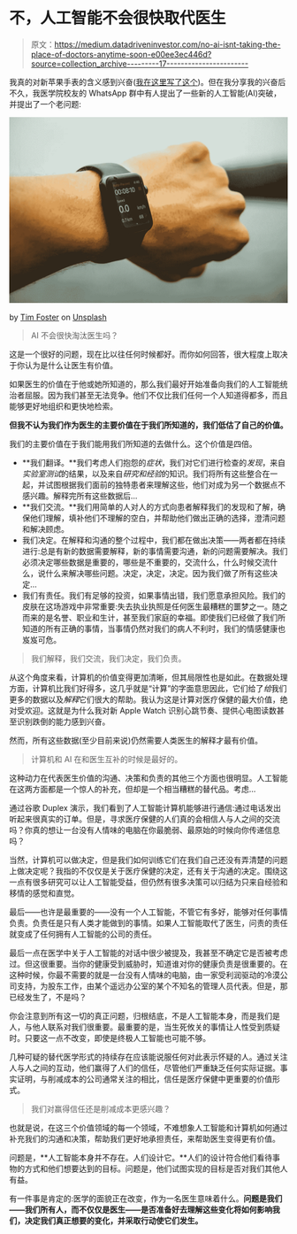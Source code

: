 # 不，人工智能不会很快取代医生

> 原文：<https://medium.datadriveninvestor.com/no-ai-isnt-taking-the-place-of-doctors-anytime-soon-e00ee3ec446d?source=collection_archive---------17----------------------->

我真的对新苹果手表的含义感到兴奋([我在这里写了这个](https://medium.com/@DocAyomide/apple-is-quietly-revolutionising-healthcare-14130ba1e04))。但在我分享我的兴奋后不久，我医学院校友的 WhatsApp 群中有人提出了一些新的人工智能(AI)突破，并提出了一个老问题:

![](img/0a0778a619ab27035f04c9e83c0ab5c2.png)

by [Tim Foster](https://unsplash.com/photos/Odhl-kitI2c?utm_source=unsplash&utm_medium=referral&utm_content=creditCopyText) on [Unsplash](https://unsplash.com/search/photos/apple-watch?utm_source=unsplash&utm_medium=referral&utm_content=creditCopyText)

> AI 不会很快淘汰医生吗？

这是一个很好的问题，现在比以往任何时候都好。而你如何回答，很大程度上取决于你认为是什么让医生有价值。

如果医生的价值在于他或她所知道的，那么我们最好开始准备向我们的人工智能统治者屈服。因为我们甚至无法竞争。他们不仅比我们任何一个人知道得都多，而且能够更好地组织和更快地检索。

**但我不认为我们作为医生的主要价值在于我们所知道的，我们低估了自己的价值。**

我们的主要价值在于我们能用我们所知道的去做什么。这个价值是四倍。

*   **我们翻译。**我们考虑人们抱怨的*症状*，我们对它们进行检查的*发现*，来自*实验室测试*的结果，以及来自*研究和经验*的知识。我们将所有这些整合在一起，并试图根据我们面前的独特患者来理解这些，他们对成为另一个数据点不感兴趣。解释完所有这些数据后…
*   **我们交流。**我们用简单的人对人的方式向患者解释我们的发现和了解，确保他们理解，填补他们不理解的空白，并帮助他们做出正确的选择，澄清问题和解决顾虑。
*   我们决定。在解释和沟通的整个过程中，我们都在做出决策——两者都在持续进行:总是有新的数据需要解释，新的事情需要沟通，新的问题需要解决。我们必须决定哪些数据是重要的，哪些是不重要的，交流什么，什么时候交流什么，说什么来解决哪些问题。决定，决定，决定。因为我们做了所有这些决定…
*   我们有责任。我们有足够的投资，如果事情出错，我们愿意承担风险。我们的皮肤在这场游戏中非常重要:失去执业执照是任何医生最糟糕的噩梦之一。随之而来的是名誉、职业和生计，甚至我们家庭的幸福。即使我们已经做了我们所知道的所有正确的事情，当事情仍然对我们的病人不利时，我们的情感健康也岌岌可危。

> 我们解释，我们交流，我们决定，我们负责。

从这个角度来看，计算机的价值变得更加清晰，但其局限性也是如此。在数据处理方面，计算机比我们好得多，这几乎就是“计算”的字面意思因此，它们给了*给*我们更多的数据以及*解释*它们很大的帮助。我认为这是计算对医疗保健的最大价值，绝对受欢迎。这就是为什么我对新 Apple Watch 识别心跳节奏、提供心电图读数甚至识别跌倒的能力感到兴奋。

然而，所有这些数据(至少目前来说)仍然需要人类医生的解释才最有价值。

> 计算机和 AI 在和医生互补的时候是最好的。

这种动力在代表医生价值的沟通、决策和负责的其他三个方面也很明显。人工智能在这两方面都是一个惊人的补充，但却是一个相当糟糕的替代品。考虑…

通过谷歌 Duplex 演示，我们看到了人工智能计算机能够进行通信:通过电话发出听起来很真实的订单。但是，寻求医疗保健的人们真的会相信人与人之间的交流吗？你真的想让一台没有人情味的电脑在你最脆弱、最原始的时候向你传递信息吗？

当然，计算机可以做决定，但是我们如何训练它们在我们自己还没有弄清楚的问题上做决定呢？我指的不仅仅是关于医疗保健的决定，还有关于沟通的决定。围绕这一点有很多研究可以让人工智能受益，但仍然有很多决策可以归结为只来自经验和移情的感觉和直觉。

最后——也许是最重要的——没有一个人工智能，不管它有多好，能够对任何事情负责。负责任是只有人类才能做到的事情。如果人工智能取代了医生，问责的责任就变成了任何拥有人工智能的公司的责任。

最后一点在医学中关于人工智能的对话中很少被提及，我甚至不确定它是否被考虑过。但这很重要。当你的健康受到威胁时，知道谁对你的健康负责是很重要的。在这种时候，你最不需要的就是一台没有人情味的电脑，由一家受利润驱动的冷漠公司支持，为股东工作，由某个遥远办公室的某个不知名的管理人员代表。但是，那已经发生了，不是吗？

你会注意到所有这一切的真正问题，归根结底，不是人工智能本身，而是我们是人，与他人联系对我们很重要。最重要的是，当生死攸关的事情让人性受到质疑时。只要这一点不改变，即使是终极人工智能也可能不够。

几种可疑的替代医学形式的持续存在应该能说服任何对此表示怀疑的人。通过关注人与人之间的互动，他们赢得了人们的信任，尽管他们严重缺乏任何实际证据。事实证明，与削减成本的公司通常关注的相比，信任是医疗保健中更重要的价值形式。

> 我们对赢得信任还是削减成本更感兴趣？

也就是说，在这三个价值领域的每一个领域，不难想象人工智能和计算机如何通过补充我们的沟通和决策，帮助我们更好地承担责任，来帮助医生变得更有价值。

问题是，**人工智能本身并不存在。人们设计它。**人们的设计符合他们看待事物的方式和他们想要达到的目标。问题是，他们试图实现的目标是否对我们其他人有益。

有一件事是肯定的:医学的面貌正在改变，作为一名医生意味着什么。**问题是我们——我们所有人，而不仅仅是医生——是否准备好去理解这些变化将如何影响我们，决定我们真正想要的变化，并采取行动使它们发生。**